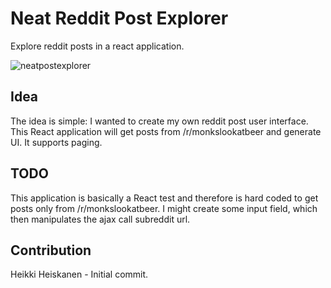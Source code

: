 # Neat Reddit Post Explorer
Explore reddit posts in a react application.

![neatpostexplorer](https://user-images.githubusercontent.com/7894317/30377918-2fc28378-989a-11e7-9b2d-8c4777752be3.png)

## Idea
The idea is simple: I wanted to create my own reddit post user interface. This React application will get posts from /r/monkslookatbeer and generate UI. It supports paging.

## TODO
This application is basically a React test and therefore is hard coded to get posts only from /r/monkslookatbeer. I might create some input field, which then manipulates the ajax call subreddit url.

## Contribution
Heikki Heiskanen - Initial commit.
